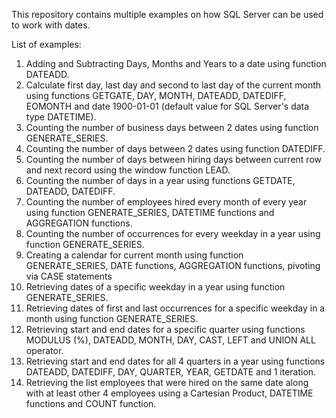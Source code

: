 This repository contains multiple examples on how SQL Server can be used to work with dates.

List of examples:
1) Adding and Subtracting Days, Months and Years to a date using function DATEADD.
2) Calculate first day, last day and second to last day of the current month using functions GETGATE, DAY, MONTH, DATEADD, DATEDIFF, EOMONTH and date 1900-01-01 (default value for SQL Server's data type DATETIME).
3) Counting the number of business days between 2 dates using function GENERATE_SERIES.
4) Counting the number of days between 2 dates using function DATEDIFF.
5) Counting the number of days between hiring days between current row and next record using the window function LEAD.
6) Counting the number of days in a year using functions GETDATE, DATEADD, DATEDIFF.
7) Counting the number of employees hired every month of every year using function GENERATE_SERIES, DATETIME functions and AGGREGATION functions.
8) Counting the number of occurrences for every weekday in a year using function GENERATE_SERIES.
9) Creating a calendar for current month using function GENERATE_SERIES, DATE functions, AGGREGATION functions, pivoting via CASE statements
10) Retrieving dates of a specific weekday in a year using function GENERATE_SERIES.
11) Retrieving dates of first and last occurrences for a specific weekday in a month using function GENERATE_SERIES.
12) Retrieving start and end dates for a specific quarter using functions MODULUS (%), DATEADD, MONTH, DAY, CAST, LEFT and UNION ALL operator.
13) Retrieving start and end dates for all 4 quarters in a year using functions DATEADD, DATEDIFF, DAY, QUARTER, YEAR, GETDATE and 1 iteration.
14) Retrieving the list employees that were hired on the same date along with at least other 4 employees using a Cartesian Product, DATETIME functions and COUNT function.
